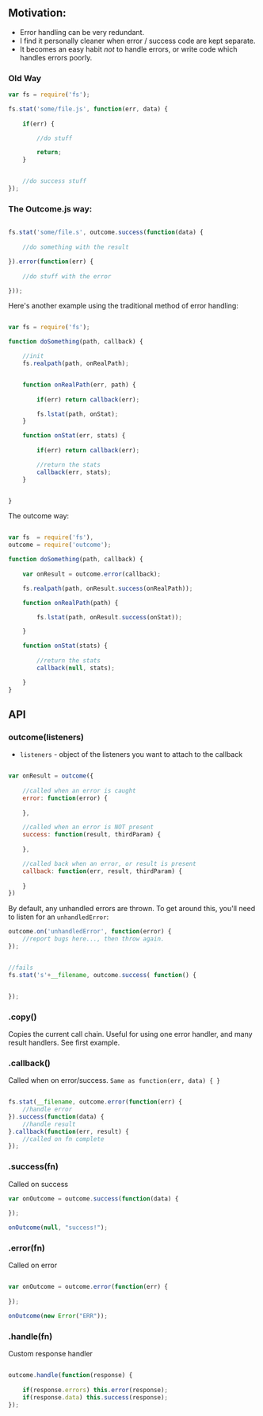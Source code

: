 ## Motivation:

- Error handling can be very redundant.
- I find it personally cleaner when error / success code are kept separate.
- It becomes an easy habit *not* to handle errors, or write code which handles errors poorly.


### Old Way

```javascript
var fs = require('fs');

fs.stat('some/file.js', function(err, data) {
	
	if(err) {

		//do stuff

		return;
	}


	//do success stuff
});
```

### The Outcome.js way:

```javascript

fs.stat('some/file.s', outcome.success(function(data) {
	
	//do something with the result

}).error(function(err) {
	
	//do stuff with the error

}));
```

Here's another example using the traditional method of error handling:

```javascript

var fs = require('fs');

function doSomething(path, callback) {

	//init
	fs.realpath(path, onRealPath);


	function onRealPath(err, path) {
		
		if(err) return callback(err);

		fs.lstat(path, onStat);
	}

	function onStat(err, stats) {
		
		if(err) return callback(err);

		//return the stats
		callback(err, stats);
	}


}
```

The outcome way:

```javascript

var fs  = require('fs'),
outcome = require('outcome');

function doSomething(path, callback) {
	
	var onResult = outcome.error(callback);

	fs.realpath(path, onResult.success(onRealPath));

	function onRealPath(path) {

		fs.lstat(path, onResult.success(onStat));

	}

	function onStat(stats) {
		
		//return the stats
		callback(null, stats);

	}
}
```

## API

### outcome(listeners)

- `listeners` - object of the listeners you want to attach to the callback

```javascript

var onResult = outcome({
	
	//called when an error is caught
	error: function(error) {
		
	},

	//called when an error is NOT present
	success: function(result, thirdParam) {
		
	},

	//called back when an error, or result is present
	callback: function(err, result, thirdParam) {
		
	}
})

```

By default, any unhandled errors are thrown. To get around this, you'll need to listen for an `unhandledError`:

```javascript
outcome.on('unhandledError', function(error) {
	//report bugs here..., then throw again.
});


//fails
fs.stat('s'+__filename, outcome.success( function() {


});
```

### .copy()

Copies the current call chain. Useful for using one error handler, and many result handlers. See first example.

### .callback()

Called when on error/success. `Same as function(err, data) { }`

```javascript

fs.stat(__filename, outcome.error(function(err) {
	//handle error
}).success(function(data) {
	//handle result
}.callback(function(err, result) {
	//called on fn complete
});

```

### .success(fn)

Called on success

```javascript
var onOutcome = outcome.success(function(data) {
	
});

onOutcome(null, "success!");
```

### .error(fn)

Called on error

```javascript

var onOutcome = outcome.error(function(err) {
	
});

onOutcome(new Error("ERR"));
```

### .handle(fn)

Custom response handler

```javascript

outcome.handle(function(response) {
	
	if(response.errors) this.error(response);
	if(response.data) this.success(response);
});

```

